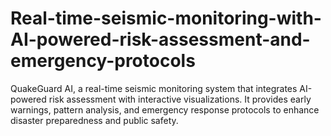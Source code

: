 # Real-time-seismic-monitoring-with-AI-powered-risk-assessment-and-emergency-protocols
QuakeGuard AI, a real-time seismic monitoring system that integrates AI-powered risk assessment with interactive visualizations. It provides early warnings, pattern analysis, and emergency response protocols to enhance disaster preparedness and public safety.
